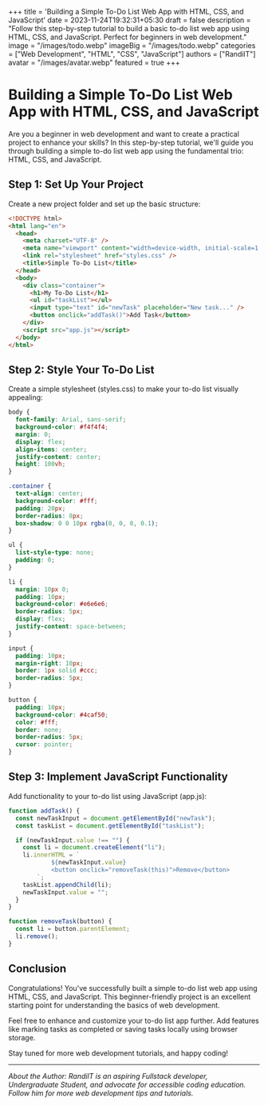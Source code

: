 +++
title = 'Building a Simple To-Do List Web App with HTML, CSS, and JavaScript'
date = 2023-11-24T19:32:31+05:30
draft = false
description = "Follow this step-by-step tutorial to build a basic to-do list web app using HTML, CSS, and JavaScript. Perfect for beginners in web development."
image = "/images/todo.webp"
imageBig = "/images/todo.webp"
categories = ["Web Development", "HTML", "CSS", "JavaScript"]
authors = ["RandilT"]
avatar = "/images/avatar.webp"
featured = true
+++

# Building a Simple To-Do List Web App with HTML, CSS, and JavaScript

Are you a beginner in web development and want to create a practical project to enhance your skills? In this step-by-step tutorial, we'll guide you through building a simple to-do list web app using the fundamental trio: HTML, CSS, and JavaScript.

## Step 1: Set Up Your Project

Create a new project folder and set up the basic structure:

```html
<!DOCTYPE html>
<html lang="en">
  <head>
    <meta charset="UTF-8" />
    <meta name="viewport" content="width=device-width, initial-scale=1.0" />
    <link rel="stylesheet" href="styles.css" />
    <title>Simple To-Do List</title>
  </head>
  <body>
    <div class="container">
      <h1>My To-Do List</h1>
      <ul id="taskList"></ul>
      <input type="text" id="newTask" placeholder="New task..." />
      <button onclick="addTask()">Add Task</button>
    </div>
    <script src="app.js"></script>
  </body>
</html>
```

## Step 2: Style Your To-Do List

Create a simple stylesheet (styles.css) to make your to-do list visually appealing:

```css
body {
  font-family: Arial, sans-serif;
  background-color: #f4f4f4;
  margin: 0;
  display: flex;
  align-items: center;
  justify-content: center;
  height: 100vh;
}

.container {
  text-align: center;
  background-color: #fff;
  padding: 20px;
  border-radius: 8px;
  box-shadow: 0 0 10px rgba(0, 0, 0, 0.1);
}

ul {
  list-style-type: none;
  padding: 0;
}

li {
  margin: 10px 0;
  padding: 10px;
  background-color: #e6e6e6;
  border-radius: 5px;
  display: flex;
  justify-content: space-between;
}

input {
  padding: 10px;
  margin-right: 10px;
  border: 1px solid #ccc;
  border-radius: 5px;
}

button {
  padding: 10px;
  background-color: #4caf50;
  color: #fff;
  border: none;
  border-radius: 5px;
  cursor: pointer;
}
```

## Step 3: Implement JavaScript Functionality

Add functionality to your to-do list using JavaScript (app.js):

```js
function addTask() {
  const newTaskInput = document.getElementById("newTask");
  const taskList = document.getElementById("taskList");

  if (newTaskInput.value !== "") {
    const li = document.createElement("li");
    li.innerHTML = `
            ${newTaskInput.value}
            <button onclick="removeTask(this)">Remove</button>
        `;
    taskList.appendChild(li);
    newTaskInput.value = "";
  }
}

function removeTask(button) {
  const li = button.parentElement;
  li.remove();
}
```

## Conclusion

Congratulations! You've successfully built a simple to-do list web app using HTML, CSS, and JavaScript. This beginner-friendly project is an excellent starting point for understanding the basics of web development.

Feel free to enhance and customize your to-do list app further. Add features like marking tasks as completed or saving tasks locally using browser storage.

Stay tuned for more web development tutorials, and happy coding!

---

_About the Author: RandilT is an aspiring Fullstack developer, Undergraduate Student, and advocate for accessible coding education. Follow him for more web development tips and tutorials._
